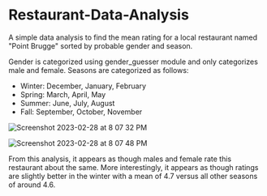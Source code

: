 # Restaurant-Data-Analysis

A simple data analysis to find the mean rating for a local restaurant named "Point Brugge" sorted by probable gender and season. 

Gender is categorized using gender_guesser module and only categorizes male and female.
Seasons are categorized as follows:
  - Winter: December, January, February
  - Spring: March, April, May
  - Summer: June, July, August
  - Fall: September, October, November

![Screenshot 2023-02-28 at 8 07 32 PM](https://user-images.githubusercontent.com/120682270/222018798-27ae3fa2-70af-4559-85d6-e83bbf4fa412.png)

![Screenshot 2023-02-28 at 8 07 48 PM](https://user-images.githubusercontent.com/120682270/222018824-edefceae-810d-4cf2-8510-38274f2d0916.png)

From this analysis, it appears as though males and female rate this restaurant about the same. More interestingly, it appears as though ratings are slightly better in the winter with a mean of 4.7 versus all other seasons of around 4.6.
